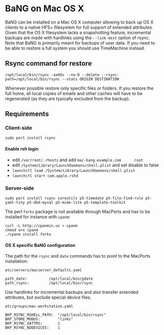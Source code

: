 BaNG on Mac OS X
================

BaNG can be installed on a Mac OS X computer allowing to back up OS X clients to a native HFS+ filesystem for full support of extended attributes. Given that the OS X filesystem lacks a snapshotting feature, incremental backups are made with hardlinks using the `--link-dest` option of rsync. Note that BaNG is primarily meant for backups of user data. If you need to be able to restore a full system you should use TimeMachine instead.


Rsync command for restore
-------------------------

    /opt/local/bin/rsync -axHXv --no-D --delete --rsync-path=/opt/local/bin/rsync --stats ORIGIN DESTINATION

Whenever possible restore only specific files or folders. If you restore the full home, all local copies of emails and other caches will have to be regenerated (as they are typically excluded from the backup).

Requirements
------------

### Client-side

    sudo port install rsync

#### Enable rsh login

  * edit `/var/root/.rhosts` and add `mac-bang.example.com      root`
  * edit `/System/Library/LaunchDaemons/shell.plist` and set disable to false
  * `launchctl load /System/Library/LaunchDaemons/shell.plist`
  * `launchctl start com.apple.rshd`

### Server-side

    sudo port install rsync coreutils p5-timedate p5-file-find-rule p5-yaml-tiny p5-dbd-mysql p5-mime-lite p5-template-toolkit

The perl `forks` package is not available through MacPorts and has to be installed for instance with `cpanm`:

    curl -L http://cpanmin.us > cpanm
    chmod u+x cpanm
    ./cpanm install forks

#### OS X specific BaNG configuration

The path for the `rsync` and `date` commands has to point to the MacPorts installation:

`etc/servers/macserver_defaults.yaml`

    path_date:          /opt/local/bin/gdate
    path_rsync:         /opt/local/bin/rsync

Use hardlinks for incremental backups and also transfer extended attributes, but exclude special device files.

`etc/groups/mac-workstation.yaml`

    BKP_RSYNC_RSHELL_PATH:  "/opt/local/bin/rsync"
    BKP_STORE_MODUS:        "links"
    BKP_RSYNC_XATTRS:       1
    BKP_RSYNC_NODEVICES:    1
